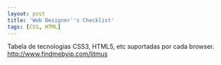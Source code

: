 ```yaml
---
layout: post
title: 'Web Designer''s Checklist'
tags: [CSS, HTML]
---
```


Tabela de tecnologias CSS3, HTML5, etc suportadas por cada browser.<br>
<http://www.findmebyip.com/litmus>

